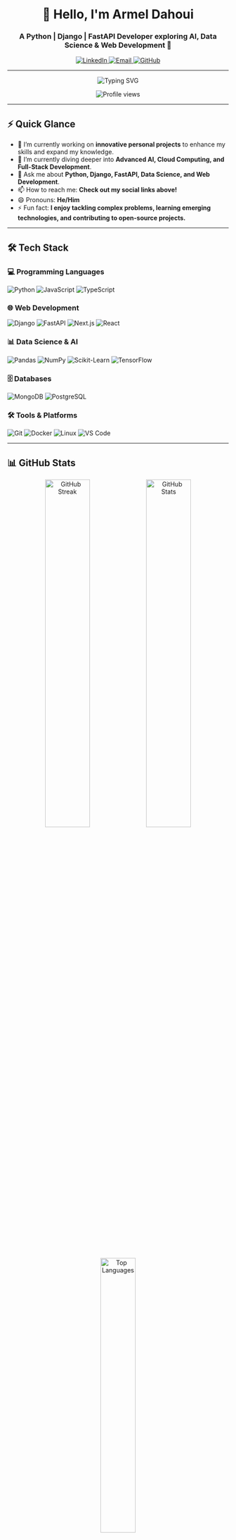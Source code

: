 <h1 align="center">👋 Hello, I'm Armel Dahoui</h1>
<h3 align="center">A Python | Django | FastAPI Developer exploring AI, Data Science & Web Development 🚀</h3>

<p align="center">
  <a href="https://www.linkedin.com/in/alex-armel-dahoui-68b7b5255" target="_blank">
    <img src="https://img.shields.io/badge/LinkedIn-%230077B5.svg?style=for-the-badge&logo=linkedin&logoColor=white" alt="LinkedIn" />
  </a>
  <a href="mailto:alexdahoui@yahoo.com" target="_blank">
    <img src="https://img.shields.io/badge/Email-%23D14836.svg?style=for-the-badge&logo=gmail&logoColor=white" alt="Email" />
  </a>
  <a href="https://github.com/ArmelDahoui" target="_blank">
    <img src="https://img.shields.io/badge/GitHub-%23181717.svg?style=for-the-badge&logo=github&logoColor=white" alt="GitHub" />
  </a>
</p>

---

<p align="center">
  <img src="https://readme-typing-svg.demolab.com/?lines=Welcome+to+my+GitHub+Profile!;Python+%7C+Django+%7C+FastAPI;AI+%7C+Data+Science+%7C+Web+Dev&font=Fira+Code&size=22&duration=2500&pause=800&color=F7B93E&center=true&vCenter=true&width=600" alt="Typing SVG" />
</p>

<p align="center">
  <img src="https://komarev.com/ghpvc/?username=ArmelDahoui&color=blue&style=for-the-badge" alt="Profile views" />
</p>

---

## ⚡️ Quick Glance

- 🔭 I’m currently working on **innovative personal projects** to enhance my skills and expand my knowledge.
- 🌱 I’m currently diving deeper into **Advanced AI, Cloud Computing, and Full-Stack Development**.
- 💬 Ask me about **Python, Django, FastAPI, Data Science, and Web Development**.
- 📫 How to reach me: **Check out my social links above!**
- 😄 Pronouns: **He/Him**
- ⚡️ Fun fact: **I enjoy tackling complex problems, learning emerging technologies, and contributing to open-source projects.**

---

## 🛠️ Tech Stack

### 💻 Programming Languages
<p align="left">
    <img src="https://img.shields.io/badge/Python-3776AB.svg?style=for-the-badge&logo=python&logoColor=white" alt="Python" />
    <img src="https://img.shields.io/badge/JavaScript-F7DF1E.svg?style=for-the-badge&logo=javascript&logoColor=black" alt="JavaScript" />
    <img src="https://img.shields.io/badge/TypeScript-3178C6.svg?style=for-the-badge&logo=typescript&logoColor=white" alt="TypeScript" />
</p>

### 🌐 Web Development
<p align="left">
    <img src="https://img.shields.io/badge/Django-092E20.svg?style=for-the-badge&logo=django&logoColor=white" alt="Django" />
    <img src="https://img.shields.io/badge/FastAPI-009688.svg?style=for-the-badge&logo=fastapi&logoColor=white" alt="FastAPI" />
    <img src="https://img.shields.io/badge/Next.js-000000.svg?style=for-the-badge&logo=nextdotjs&logoColor=white" alt="Next.js" />
    <img src="https://img.shields.io/badge/React-61DAFB.svg?style=for-the-badge&logo=react&logoColor=black" alt="React" />
</p>

### 📊 Data Science & AI
<p align="left">
    <img src="https://img.shields.io/badge/Pandas-150458.svg?style=for-the-badge&logo=pandas&logoColor=white" alt="Pandas" />
    <img src="https://img.shields.io/badge/NumPy-013243.svg?style=for-the-badge&logo=numpy&logoColor=white" alt="NumPy" />
    <img src="https://img.shields.io/badge/Scikit_Learn-F7931E.svg?style=for-the-badge&logo=scikit-learn&logoColor=white" alt="Scikit-Learn" />
    <img src="https://img.shields.io/badge/TensorFlow-FF6F00.svg?style=for-the-badge&logo=tensorflow&logoColor=white" alt="TensorFlow" />
</p>

### 🗄️ Databases
<p align="left">
    <img src="https://img.shields.io/badge/MongoDB-47A248.svg?style=for-the-badge&logo=mongodb&logoColor=white" alt="MongoDB" />
    <img src="https://img.shields.io/badge/PostgreSQL-4169E1.svg?style=for-the-badge&logo=postgresql&logoColor=white" alt="PostgreSQL" />
</p>

### 🛠️ Tools & Platforms
<p align="left">
    <img src="https://img.shields.io/badge/Git-F05032.svg?style=for-the-badge&logo=git&logoColor=white" alt="Git" />
    <img src="https://img.shields.io/badge/Docker-2496ED.svg?style=for-the-badge&logo=docker&logoColor=white" alt="Docker" />
    <img src="https://img.shields.io/badge/Linux-FCC624.svg?style=for-the-badge&logo=linux&logoColor=black" alt="Linux" />
    <img src="https://img.shields.io/badge/Visual_Studio_Code-007ACC.svg?style=for-the-badge&logo=visual-studio-code&logoColor=white" alt="VS Code" />
</p>

---

## 📊 GitHub Stats

<p align="center">
    <img alt="GitHub Streak" src="https://streak-stats.demolab.com/?user=ArmelDahoui&theme=radical&hide_border=true" width="45%" />
    <img alt="GitHub Stats" src="https://github-readme-stats.vercel.app/api?username=ArmelDahoui&show_icons=true&theme=radical&hide_border=true&count_private=true" width="45%" />
</p>

<p align="center">
    <img alt="Top Languages" src="https://github-readme-stats.vercel.app/api/top-langs/?username=ArmelDahoui&layout=compact&theme=radical&hide_border=true&langs_count=8" width="40%" />
</p>

---

## 🏆 GitHub Trophies

<p align="center">
    <img src="https://github-profile-trophy.vercel.app/?username=ArmelDahoui&theme=radical&no-frame=true&row=1" alt="GitHub Trophies">
</p>

---

## ⏳ WakaTime Stats

<p align="center">
    <img src="https://wakatime.com/badge/user/58a2586d-0503-4c1d-b94b-4b8dfdf58d7e.svg" alt="WakaTime Badge" />
</p>

---

## 🌟 Projects...
